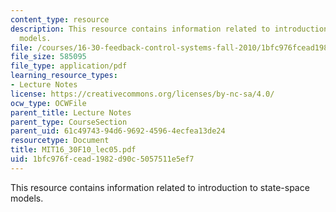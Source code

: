 ```yaml
---
content_type: resource
description: This resource contains information related to introduction to state-space
  models.
file: /courses/16-30-feedback-control-systems-fall-2010/1bfc976fcead1982d90c5057511e5ef7_MIT16_30F10_lec05.pdf
file_size: 585095
file_type: application/pdf
learning_resource_types:
- Lecture Notes
license: https://creativecommons.org/licenses/by-nc-sa/4.0/
ocw_type: OCWFile
parent_title: Lecture Notes
parent_type: CourseSection
parent_uid: 61c49743-94d6-9692-4596-4ecfea13de24
resourcetype: Document
title: MIT16_30F10_lec05.pdf
uid: 1bfc976f-cead-1982-d90c-5057511e5ef7
---
```

This resource contains information related to introduction to state-space models.